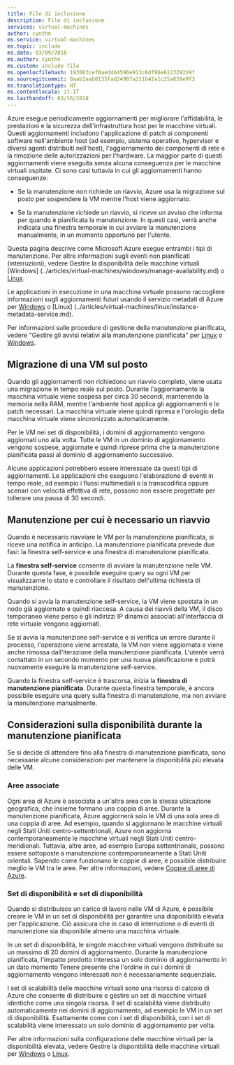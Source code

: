 ```yaml
---
title: File di inclusione
description: File di inclusione
services: virtual-machines
author: cynthn
ms.service: virtual-machines
ms.topic: include
ms.date: 03/09/2018
ms.author: cynthn
ms.custom: include file
ms.openlocfilehash: 193003cef0aed464596e913c0df86e6123292b9f
ms.sourcegitcommit: 8aab1aab0135fad24987a311b42a1c25a839e9f3
ms.translationtype: HT
ms.contentlocale: it-IT
ms.lasthandoff: 03/16/2018
---
```

Azure esegue periodicamente aggiornamenti per migliorare l'affidabilità, le prestazioni e la sicurezza dell'infrastruttura host per le macchine virtuali. Questi aggiornamenti includono l'applicazione di patch ai componenti software nell'ambiente host (ad esempio, sistema operativo, hypervisor e diversi agenti distribuiti nell'host), l'aggiornamento dei componenti di rete e la rimozione delle autorizzazioni per l'hardware. La maggior parte di questi aggiornamenti viene eseguita senza alcuna conseguenza per le macchine virtuali ospitate. Ci sono casi tuttavia in cui gli aggiornamenti hanno conseguenze:

- Se la manutenzione non richiede un riavvio, Azure usa la migrazione sul posto per sospendere la VM mentre l'host viene aggiornato.

- Se la manutenzione richiede un riavvio, si riceve un avviso che informa per quando è pianificata la manutenzione. In questi casi, verrà anche indicata una finestra temporale in cui avviare la manutenzione manualmente, in un momento opportuno per l'utente.

Questa pagina descrive come Microsoft Azure esegue entrambi i tipi di manutenzione. Per altre informazioni sugli eventi non pianificati (interruzioni), vedere Gestire la disponibilità delle macchine virtuali [Windows] (../articles/virtual-machines/windows/manage-availability.md) o [Linux](../articles/virtual-machines/linux/manage-availability.md).

Le applicazioni in esecuzione in una macchina virtuale possono raccogliere informazioni sugli aggiornamenti futuri usando il servizio metadati di Azure per [Windows](../articles/virtual-machines/windows/instance-metadata-service.md) o [Linux] (../articles/virtual-machines/linux/instance-metadata-service.md).

Per informazioni sulle procedure di gestione della manutenzione pianificata, vedere "Gestire gli avvisi relativi alla manutenzione pianificata" per [Linux](../articles/virtual-machines/linux/maintenance-notifications.md) o [Windows](../articles/virtual-machines/windows/maintenance-notifications.md).

## <a name="in-place-vm-migration"></a>Migrazione di una VM sul posto

Quando gli aggiornamenti non richiedono un riavvio completo, viene usata una migrazione in tempo reale sul posto. Durante l'aggiornamento la macchina virtuale viene sospesa per circa 30 secondi, mantenendo la memoria nella RAM, mentre l'ambiente host applica gli aggiornamenti e le patch necessari. La macchina virtuale viene quindi ripresa e l'orologio della macchina virtuale viene sincronizzato automaticamente.

Per le VM nei set di disponibilità, i domini di aggiornamento vengono aggiornati uno alla volta. Tutte le VM in un dominio di aggiornamento vengono sospese, aggiornate e quindi riprese prima che la manutenzione pianificata passi al dominio di aggiornamento successivo.

Alcune applicazioni potrebbero essere interessate da questi tipi di aggiornamenti. Le applicazioni che eseguono l'elaborazione di eventi in tempo reale, ad esempio i flussi multimediali o la transcodifica oppure scenari con velocità effettiva di rete, possono non essere progettate per tollerare una pausa di 30 secondi. <!-- sooooo, what should they do? --> 


## <a name="maintenance-requiring-a-reboot"></a>Manutenzione per cui è necessario un riavvio

Quando è necessario riavviare le VM per la manutenzione pianificata, si riceve una notifica in anticipo. La manutenzione pianificata prevede due fasi: la finestra self-service e una finestra di manutenzione pianificata.

La **finestra self-service** consente di avviare la manutenzione nelle VM. Durante questa fase, è possibile eseguire query su ogni VM per visualizzarne lo stato e controllare il risultato dell'ultima richiesta di manutenzione.

Quando si avvia la manutenzione self-service, la VM viene spostata in un nodo già aggiornato e quindi riaccesa. A causa dei riavvii della VM, il disco temporaneo viene perso e gli indirizzi IP dinamici associati all'interfaccia di rete virtuale vengono aggiornati.

Se si avvia la manutenzione self-service e si verifica un errore durante il processo, l'operazione viene arrestata, la VM non viene aggiornata e viene anche rimossa dall'iterazione della manutenzione pianificata. L'utente verrà contattato in un secondo momento per una nuova pianificazione e potrà nuovamente eseguire la manutenzione self-service. 

Quando la finestra self-service è trascorsa, inizia la **finestra di manutenzione pianificata**. Durante questa finestra temporale, è ancora possibile eseguire una query sulla finestra di manutenzione, ma non avviare la manutenzione manualmente.

## <a name="availability-considerations-during-planned-maintenance"></a>Considerazioni sulla disponibilità durante la manutenzione pianificata 

Se si decide di attendere fino alla finestra di manutenzione pianificata, sono necessarie alcune considerazioni per mantenere la disponibilità più elevata delle VM. 

### <a name="paired-regions"></a>Aree associate

Ogni area di Azure è associata a un'altra area con la stessa ubicazione geografica, che insieme formano una coppia di aree. Durante la manutenzione pianificata, Azure aggiornerà solo le VM di una sola area di una coppia di aree. Ad esempio, quando si aggiornano le macchine virtuali negli Stati Uniti centro-settentrionali, Azure non aggiorna contemporaneamente le macchine virtuali negli Stati Uniti centro-meridionali. Tuttavia, altre aree, ad esempio Europa settentrionale, possono essere sottoposte a manutenzione contemporaneamente a Stati Uniti orientali. Sapendo come funzionano le coppie di aree, è possibile distribuire meglio le VM tra le aree. Per altre informazioni, vedere [Coppie di aree di Azure](https://docs.microsoft.com/azure/best-practices-availability-paired-regions).

### <a name="availability-sets-and-scale-sets"></a>Set di disponibilità e set di disponibilità

Quando si distribuisce un carico di lavoro nelle VM di Azure, è possibile creare le VM in un set di disponibilità per garantire una disponibilità elevata per l'applicazione. Ciò assicura che in caso di interruzione o di eventi di manutenzione sia disponibile almeno una macchina virtuale.

In un set di disponibilità, le singole macchine virtuali vengono distribuite su un massimo di 20 domini di aggiornamento. Durante la manutenzione pianificata, l'impatto prodotto interessa un solo dominio di aggiornamento in un dato momento Tenere presente che l'ordine in cui i domini di aggiornamento vengono interessati non è necessariamente sequenziale. 

I set di scalabilità delle macchine virtuali sono una risorsa di calcolo di Azure che consente di distribuire e gestire un set di macchine virtuali identiche come una singola risorsa. Il set di scalabilità viene distribuito automaticamente nei domini di aggiornamento, ad esempio le VM in un set di disponibilità. Esattamente come con i set di disponibilità, con i set di scalabilità viene interessato un solo dominio di aggiornamento per volta.

Per altre informazioni sulla configurazione delle macchine virtuali per la disponibilità elevata, vedere Gestire la disponibilità delle macchine virtuali per [Windows](../articles/virtual-machines/windows/manage-availability.md) o [Linux](../articles/virtual-machines/linux/manage-availability.md).
